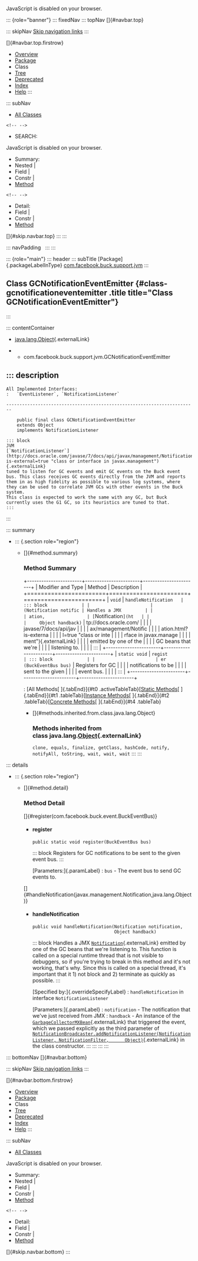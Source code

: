 <div>

JavaScript is disabled on your browser.

</div>

::: {role="banner"}
::: fixedNav
::: topNav
[]{#navbar.top}

::: skipNav
[Skip navigation links](#skip.navbar.top "Skip navigation links")
:::

[]{#navbar.top.firstrow}

-   [Overview](../../../../../index.html)
-   [Package](package-summary.html)
-   Class
-   [Tree](package-tree.html)
-   [Deprecated](../../../../../deprecated-list.html)
-   [Index](../../../../../index-all.html)
-   [Help](../../../../../help-doc.html)
:::

::: subNav
-   [All Classes](../../../../../allclasses.html)

```{=html}
<!-- -->
```
-   SEARCH:

<div>

<div>

JavaScript is disabled on your browser.

</div>

</div>

<div>

-   Summary: 
-   Nested \| 
-   Field \| 
-   Constr \| 
-   [Method](#method.summary)

```{=html}
<!-- -->
```
-   Detail: 
-   Field \| 
-   Constr \| 
-   [Method](#method.detail)

</div>

[]{#skip.navbar.top}
:::
:::

::: navPadding
 
:::
:::

::: {role="main"}
::: header
::: subTitle
[Package]{.packageLabelInType} [com.facebook.buck.support.jvm](package-summary.html)
:::

## Class GCNotificationEventEmitter {#class-gcnotificationeventemitter .title title="Class GCNotificationEventEmitter"}
:::

::: contentContainer
-   [java.lang.Object](http://docs.oracle.com/javase/7/docs/api/java/lang/Object.html?is-external=true "class or interface in java.lang"){.externalLink}

-   -   com.facebook.buck.support.jvm.GCNotificationEventEmitter

::: description
-   

    All Implemented Interfaces:
    :   `EventListener`, `NotificationListener`

    ------------------------------------------------------------------------

        public final class GCNotificationEventEmitter
        extends Object
        implements NotificationListener

    ::: block
    JVM
    [`NotificationListener`](http://docs.oracle.com/javase/7/docs/api/javax/management/NotificationListener.html?is-external=true "class or interface in javax.management"){.externalLink}
    tuned to listen for GC events and emit GC events on the Buck event
    bus. This class receives GC events directly from the JVM and reports
    them in as high fidelity as possible to various log systems, where
    they can be used to correlate JVM GCs with other events in the Buck
    system.
    This class is expected to work the same with any GC, but Buck
    currently uses the G1 GC, so its heuristics are tuned to that.
    :::
:::

::: summary
-   ::: {.section role="region"}
    -   []{#method.summary}

        ### Method Summary

        +-----------------------+-----------------------+-----------------------+
        | Modifier and Type     | Method                | Description           |
        +=======================+=======================+=======================+
        | `void`                | `handleNotification   | ::: block             |
        |                       | ​(Notification notific | Handles a JMX         |
        |                       | ation,                | [`Notification`](ht   |
        |                       |     Object handback)` | tp://docs.oracle.com/ |
        |                       |                       | javase/7/docs/api/jav |
        |                       |                       | ax/management/Notific |
        |                       |                       | ation.html?is-externa |
        |                       |                       | l=true "class or inte |
        |                       |                       | rface in javax.manage |
        |                       |                       | ment"){.externalLink} |
        |                       |                       | emitted by one of the |
        |                       |                       | GC beans that we\'re  |
        |                       |                       | listening to.         |
        |                       |                       | :::                   |
        +-----------------------+-----------------------+-----------------------+
        | `static void`         | `regist               | ::: block             |
        |                       | er​(BuckEventBus bus)` | Registers for GC      |
        |                       |                       | notifications to be   |
        |                       |                       | sent to the given     |
        |                       |                       | event bus.            |
        |                       |                       | :::                   |
        +-----------------------+-----------------------+-----------------------+

        : [All Methods[ ]{.tabEnd}]{#t0 .activeTableTab}[[Static
        Methods](javascript:show(1);)[ ]{.tabEnd}]{#t1
        .tableTab}[[Instance
        Methods](javascript:show(2);)[ ]{.tabEnd}]{#t2
        .tableTab}[[Concrete
        Methods](javascript:show(8);)[ ]{.tabEnd}]{#t4 .tableTab}

        -   []{#methods.inherited.from.class.java.lang.Object}

            ### Methods inherited from class java.lang.[Object](http://docs.oracle.com/javase/7/docs/api/java/lang/Object.html?is-external=true "class or interface in java.lang"){.externalLink}

            `clone, equals, finalize, getClass, hashCode, notify, notifyAll, toString, wait, wait, wait`
    :::
:::

::: details
-   ::: {.section role="region"}
    -   []{#method.detail}

        ### Method Detail

        []{#register(com.facebook.buck.event.BuckEventBus)}

        -   #### register

            ``` methodSignature
            public static void register​(BuckEventBus bus)
            ```

            ::: block
            Registers for GC notifications to be sent to the given event
            bus.
            :::

            [Parameters:]{.paramLabel}
            :   `bus` - The event bus to send GC events to.

        []{#handleNotification(javax.management.Notification,java.lang.Object)}

        -   #### handleNotification

            ``` methodSignature
            public void handleNotification​(Notification notification,
                                           Object handback)
            ```

            ::: block
            Handles a JMX
            [`Notification`](http://docs.oracle.com/javase/7/docs/api/javax/management/Notification.html?is-external=true "class or interface in javax.management"){.externalLink}
            emitted by one of the GC beans that we\'re listening to.
            This function is called on a special runtime thread that is
            not visible to debuggers, so if you\'re trying to break in
            this method and it\'s not working, that\'s why.
            Since this is called on a special thread, it\'s important
            that it 1) not block and 2) terminate as quickly as
            possible.
            :::

            [Specified by:]{.overrideSpecifyLabel}
            :   `handleNotification` in interface `NotificationListener`

            [Parameters:]{.paramLabel}
            :   `notification` - The notification that we\'ve just
                received from JMX
            :   `handback` - An instance of the
                [`GarbageCollectorMXBean`](http://docs.oracle.com/javase/7/docs/api/java/lang/management/GarbageCollectorMXBean.html?is-external=true "class or interface in java.lang.management"){.externalLink}
                that triggered the event, which we passed explicitly as
                the third parameter of
                [`NotificationBroadcaster.addNotificationListener(NotificationListener, NotificationFilter,      Object)`](http://docs.oracle.com/javase/7/docs/api/javax/management/NotificationBroadcaster.html?is-external=true#addNotificationListener(javax.management.NotificationListener,javax.management.NotificationFilter,java.lang.Object) "class or interface in javax.management"){.externalLink}
                in the class constructor.
    :::
:::
:::
:::

::: bottomNav
[]{#navbar.bottom}

::: skipNav
[Skip navigation links](#skip.navbar.bottom "Skip navigation links")
:::

[]{#navbar.bottom.firstrow}

-   [Overview](../../../../../index.html)
-   [Package](package-summary.html)
-   Class
-   [Tree](package-tree.html)
-   [Deprecated](../../../../../deprecated-list.html)
-   [Index](../../../../../index-all.html)
-   [Help](../../../../../help-doc.html)
:::

::: subNav
-   [All Classes](../../../../../allclasses.html)

<div>

<div>

JavaScript is disabled on your browser.

</div>

</div>

<div>

-   Summary: 
-   Nested \| 
-   Field \| 
-   Constr \| 
-   [Method](#method.summary)

```{=html}
<!-- -->
```
-   Detail: 
-   Field \| 
-   Constr \| 
-   [Method](#method.detail)

</div>

[]{#skip.navbar.bottom}
:::
